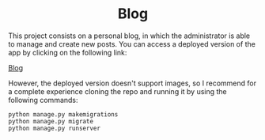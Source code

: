 <h1 align="center">Blog</h1>

<p>This project consists on a personal blog, in which the administrator is able to manage and create new posts. You can access a deployed version
of the app by clicking on the following link:<p>
<a href="https://gabao55blog.herokuapp.com/">Blog</a>
<p>However, the deployed version doesn't support images, so I recommend for a complete experience cloning the repo and running it by using the following commands:</p>

```
python manage.py makemigrations
python manage.py migrate
python manage.py runserver
```
